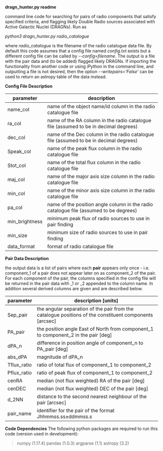 **dragn_hunter.py readme**

command line code for searching for pairs of radio components that satisfy specified criteria, and flagging likely Double Radio sources associated with Active Galactic Nuclei (DRAGNs). Run as

*python3 dragn_hunter.py radio_catalogue*

where *radio_catalogue* is the filename of the radio catalogue data file. By default this code assumes that a config file named *config.txt* exists but a different config file can be called by *--config=filename*.
The output is a file with the pair data and (to be added) flagged likely DRAGNs. If importing the functionality from another code or using iPython in the command line, and outputting a file is not desired, then the option *--writepairs='False'* can be used to return an astropy table of the data instead.


**Config File Description**

parameter | description
----------|------------
name_col | name of the object name/id column in the radio catalogue file
ra_col | name of the RA column in the radio catalogue file (assumed to be in decimal degrees)
dec_col | name of the Dec column in the radio catalogue file (assumed to be in decimal degrees)
Speak_col | name of the peak flux column in the radio catalogue file
Stot_col | name of the total flux column in the radio catalogue file
maj_col | name of the major axis size column in the radio catalogue file
min_col | name of the minor axis size column in the radio catalogue file
pa_col | name of the position angle column in the radio catalogue file (assumed to be degrees)
min_brightness | minimum peak flux of radio sources to use in pair finding
min_size | minimum size of radio sources to use in pair finding
data_format | format of radio catalogue file


**Pair Data Description**

the output data is a list of pairs where each **pair** appears only once - i.e. component_1 of a pair does not appear later on as component_2 of the pair. For each component of the pair, the columns specified in the config file will be returned in the pair data with _1 or _2 appended to the column name. In addition several derived columns are given and are described below.

parameter | description [units]
----------|------------
Sep_pair | the angular separation of the pair from the catalogue positions of the constituent components [arcsec]
PA_pair | the position angle East of North from component_1 to component_2 in the pair [deg]
dPA_n | difference in position angle of component_n to PA_pair [deg]
abs_dPA | magnitude of dPA_n
Tflux_ratio | ratio of total flux of component_1 to component_2
Pflux_ratio | ratio of peak flux of component_1 to component_2
cenRA | median (not flux weighted) RA of the pair [deg]
cenDEC | median (not flux weighted) DEC of the pair [deg]
d_2NN | distance to the second nearest neighbour of the pair [arcsec]
pair_name | identifier for the pair of the format Jhhmmss.ss±ddmmss.s


**Code Dependencies**
The following python packages are required to run this code (version used in development):
> numpy (1.17.4)
> pandas (1.0.3)
> argparse (1.1)
> astropy (3.2)

